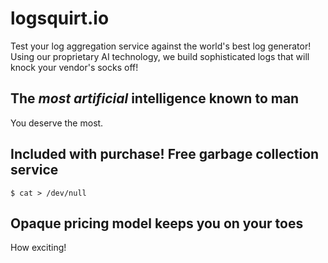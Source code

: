 # logsquirt.io

Test your log aggregation service against the world's best log generator! Using our proprietary AI technology, we build sophisticated logs that will knock your vendor's socks off!

## The _most artificial_ intelligence known to man

You deserve the most.

## Included with purchase! Free garbage collection service

```console
$ cat > /dev/null
```

## Opaque pricing model keeps you on your toes

How exciting!
